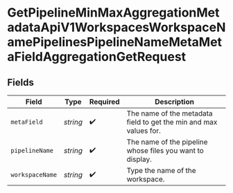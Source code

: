 # GetPipelineMinMaxAggregationMetadataApiV1WorkspacesWorkspaceNamePipelinesPipelineNameMetaMetaFieldAggregationGetRequest


## Fields

| Field                                                             | Type                                                              | Required                                                          | Description                                                       |
| ----------------------------------------------------------------- | ----------------------------------------------------------------- | ----------------------------------------------------------------- | ----------------------------------------------------------------- |
| `metaField`                                                       | *string*                                                          | :heavy_check_mark:                                                | The name of the metadata field to get the min and max values for. |
| `pipelineName`                                                    | *string*                                                          | :heavy_check_mark:                                                | The name of the pipeline whose files you want to display.         |
| `workspaceName`                                                   | *string*                                                          | :heavy_check_mark:                                                | Type the name of the workspace.                                   |